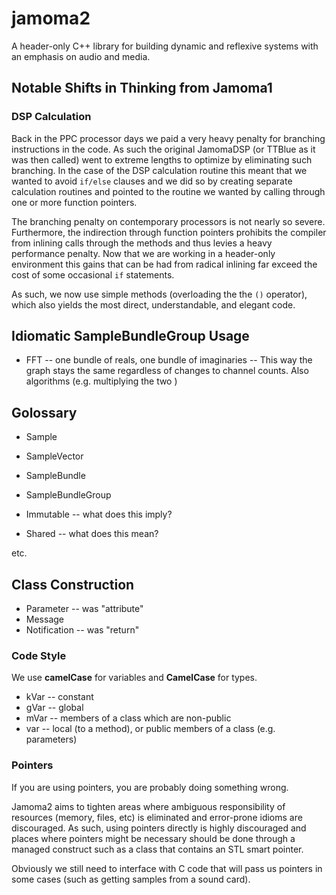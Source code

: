 # jamoma2
A header-only C++ library for building dynamic and reflexive systems with an emphasis on audio and media.





## Notable Shifts in Thinking from Jamoma1

### DSP Calculation

Back in the PPC processor days we paid a very heavy penalty for branching instructions in the code. As such the original JamomaDSP (or TTBlue as it was then called) went to extreme lengths to optimize by eliminating such branching.  In the case of the DSP calculation routine this meant that we wanted to avoid `if/else` clauses and we did so by creating separate calculation routines and pointed to the routine we wanted by calling through one or more function pointers.

The branching penalty on contemporary processors is not nearly so severe. Furthermore, the indirection through function pointers prohibits the compiler from inlining calls through the methods and thus levies a heavy performance penalty.  Now that we are working in a header-only environment this gains that can be had from radical inlining far exceed the cost of some occasional `if` statements.

As such, we now use simple methods (overloading the the `()` operator), which also yields the most direct, understandable, and elegant code.




## Idiomatic SampleBundleGroup Usage

* FFT -- one bundle of reals, one bundle of imaginaries -- This way the graph stays the same regardless of changes to channel counts.  Also algorithms (e.g. multiplying the two )


## Golossary

* Sample
* SampleVector
* SampleBundle
* SampleBundleGroup

* Immutable -- what does this imply?
* Shared -- what does this mean?

etc.



## Class Construction

* Parameter -- was "attribute"
* Message
* Notification -- was "return"



### Code Style

We use **camelCase** for variables and **CamelCase** for types.

* kVar -- constant
* gVar -- global
* mVar -- members of a class which are non-public
* var -- local (to a method), or public members of a class (e.g. parameters)

### Pointers

If you are using pointers, you are probably doing something wrong.

Jamoma2 aims to tighten areas where ambiguous responsibility of resources (memory, files, etc) is eliminated and error-prone idioms are discouraged. As such, using pointers directly is highly discouraged and places where pointers might be necessary should be done through a managed construct such as a class that contains an STL smart pointer.

Obviously we still need to interface with C code that will pass us pointers in some cases (such as getting samples from a sound card).


